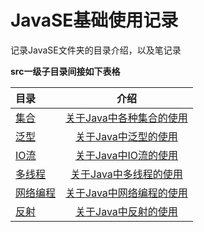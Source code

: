 # JavaSE基础使用记录

记录JavaSE文件夹的目录介绍，以及笔记录

**src一级子目录间接如下表格**

| 目录                   |                       介绍                       |
|:---------------------|:----------------------------------------------:|
| [集合](src/collection) | [关于Java中各种集合的使用](src/collection/Collection.md) |
| [泛型](src/genericity) |  [关于Java中泛型的使用](src/genericity/Genericity.md)  |
| [IO流](src/io)        |         [关于Java中IO流的使用](src/io/io.md)          |
| [多线程](src/thread)    |     [关于Java中多线程的使用](src/thread/thread.md)      |
| [网络编程](src/network)  |    [关于Java中网络编程的使用](src/network/network.md)    |
| [反射](src/reflect)    |     [关于Java中反射的使用](src/reflect/reflect.md)     |









